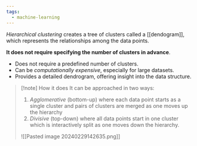 ```yaml
---
tags:
  - machine-learning
---
```

*Hierarchical clustering* creates a tree of clusters called a [[dendogram]], which represents the relationships among the data points.

**It does not require specifying the number of clusters in advance**.

- Does not require a predefined number of clusters.
- Can be *computationally expensive*, especially for large datasets.
- Provides a detailed dendrogram, offering insight into the data structure.

>[!note] How it does
>It can be approached in two ways: 
>1. *Agglomerative* (bottom-up) where each data point starts as a single cluster and pairs of clusters are merged as one moves up the hierarchy
>2. *Divisive* (top-down) where all data points start in one cluster which is interactively split as one moves down the hierarchy.
> 
>![[Pasted image 20240229142635.png]]



